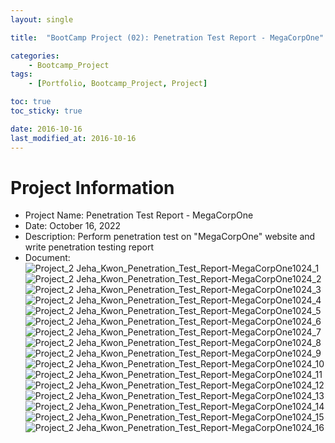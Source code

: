 ```yaml
---
layout: single

title:  "BootCamp Project (02): Penetration Test Report - MegaCorpOne"

categories:
    - Bootcamp_Project
tags:
    - [Portfolio, Bootcamp_Project, Project]

toc: true
toc_sticky: true

date: 2016-10-16
last_modified_at: 2016-10-16
---
```


# Project Information
- Project Name: Penetration Test Report - MegaCorpOne
- Date: October 16, 2022
- Description: Perform penetration test on "MegaCorpOne" website and write penetration testing report
- Document:  
![Project_2 Jeha_Kwon_Penetration_Test_Report-MegaCorpOne1024_1](https://user-images.githubusercontent.com/116617643/199630946-f8ca2662-b90d-4121-974f-336c03c92478.png)
![Project_2 Jeha_Kwon_Penetration_Test_Report-MegaCorpOne1024_2](https://user-images.githubusercontent.com/116617643/199630947-f10f15d4-94d7-4d73-ad7e-e56bcec0b2bd.png)
![Project_2 Jeha_Kwon_Penetration_Test_Report-MegaCorpOne1024_3](https://user-images.githubusercontent.com/116617643/199630948-478a0c12-d7a2-4516-9e46-a05778e57a0f.png)
![Project_2 Jeha_Kwon_Penetration_Test_Report-MegaCorpOne1024_4](https://user-images.githubusercontent.com/116617643/199630949-e3e88ffb-6d1a-4832-bca7-6904d68c2cd7.png)
![Project_2 Jeha_Kwon_Penetration_Test_Report-MegaCorpOne1024_5](https://user-images.githubusercontent.com/116617643/199630950-4844cf45-2586-40fb-9c55-205b6c77970e.png)
![Project_2 Jeha_Kwon_Penetration_Test_Report-MegaCorpOne1024_6](https://user-images.githubusercontent.com/116617643/199630951-5b208df7-1820-4f61-8aed-ee2933e89ae7.png)
![Project_2 Jeha_Kwon_Penetration_Test_Report-MegaCorpOne1024_7](https://user-images.githubusercontent.com/116617643/199630953-379c00eb-2fee-4d2b-9c2f-4818440b412f.png)
![Project_2 Jeha_Kwon_Penetration_Test_Report-MegaCorpOne1024_8](https://user-images.githubusercontent.com/116617643/199630933-5f8aa9d0-49c9-4f2b-b939-e5e03b049393.png)
![Project_2 Jeha_Kwon_Penetration_Test_Report-MegaCorpOne1024_9](https://user-images.githubusercontent.com/116617643/199630936-da05f757-2df2-4afc-a8f6-f57806b83585.png)
![Project_2 Jeha_Kwon_Penetration_Test_Report-MegaCorpOne1024_10](https://user-images.githubusercontent.com/116617643/199630938-d8a8ef57-8db4-4747-b201-424961a6a06f.png)
![Project_2 Jeha_Kwon_Penetration_Test_Report-MegaCorpOne1024_11](https://user-images.githubusercontent.com/116617643/199630939-38a42e54-9e24-49a1-9239-5ed88567b92b.png)
![Project_2 Jeha_Kwon_Penetration_Test_Report-MegaCorpOne1024_12](https://user-images.githubusercontent.com/116617643/199630940-bc10df86-85f5-4e88-9f88-5349ae2db4ca.png)
![Project_2 Jeha_Kwon_Penetration_Test_Report-MegaCorpOne1024_13](https://user-images.githubusercontent.com/116617643/199630941-949c046c-a040-4ae0-b489-b28c7bf46d81.png)
![Project_2 Jeha_Kwon_Penetration_Test_Report-MegaCorpOne1024_14](https://user-images.githubusercontent.com/116617643/199630943-bea32d5f-0926-466e-8869-46e416eda642.png)
![Project_2 Jeha_Kwon_Penetration_Test_Report-MegaCorpOne1024_15](https://user-images.githubusercontent.com/116617643/199630944-ecfc1e58-fab7-493e-9157-36368a9f7365.png)
![Project_2 Jeha_Kwon_Penetration_Test_Report-MegaCorpOne1024_16](https://user-images.githubusercontent.com/116617643/199630945-8e77b701-d1b6-4823-a86f-7127bbc6c8bf.png)
